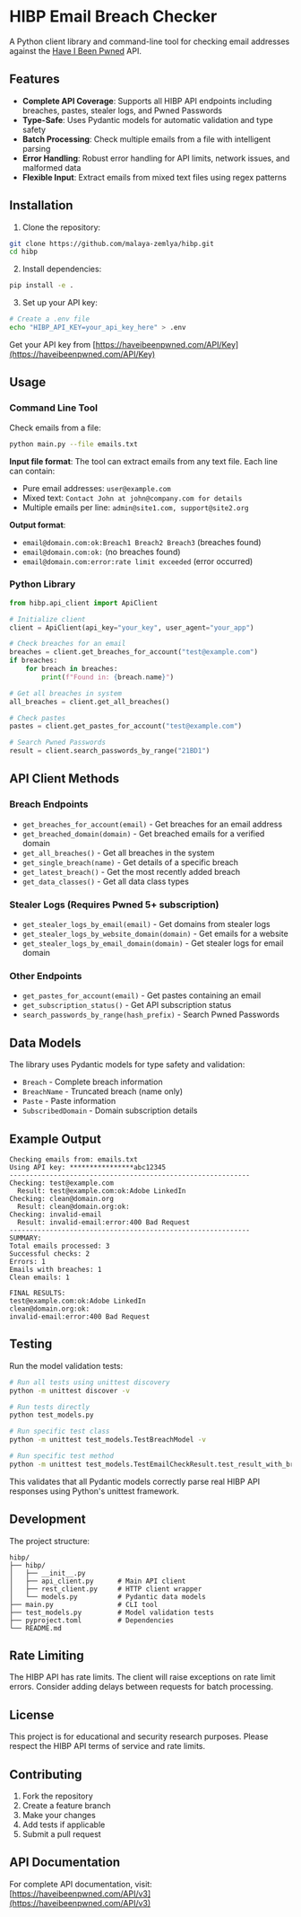 # HIBP Email Breach Checker

A Python client library and command-line tool for checking email addresses against the [Have I Been Pwned](https://haveibeenpwned.com/) API.

## Features

- **Complete API Coverage**: Supports all HIBP API endpoints including breaches, pastes, stealer logs, and Pwned Passwords
- **Type-Safe**: Uses Pydantic models for automatic validation and type safety
- **Batch Processing**: Check multiple emails from a file with intelligent parsing
- **Error Handling**: Robust error handling for API limits, network issues, and malformed data
- **Flexible Input**: Extract emails from mixed text files using regex patterns

## Installation

1. Clone the repository:
```bash
git clone https://github.com/malaya-zemlya/hibp.git
cd hibp
```

2. Install dependencies:
```bash
pip install -e .
```

3. Set up your API key:
```bash
# Create a .env file
echo "HIBP_API_KEY=your_api_key_here" > .env
```

Get your API key from [https://haveibeenpwned.com/API/Key](https://haveibeenpwned.com/API/Key)

## Usage

### Command Line Tool

Check emails from a file:

```bash
python main.py --file emails.txt
```

**Input file format**: The tool can extract emails from any text file. Each line can contain:
- Pure email addresses: `user@example.com`
- Mixed text: `Contact John at john@company.com for details`
- Multiple emails per line: `admin@site1.com, support@site2.org`

**Output format**:
- `email@domain.com:ok:Breach1 Breach2 Breach3` (breaches found)
- `email@domain.com:ok:` (no breaches found)  
- `email@domain.com:error:rate limit exceeded` (error occurred)

### Python Library

```python
from hibp.api_client import ApiClient

# Initialize client
client = ApiClient(api_key="your_key", user_agent="your_app")

# Check breaches for an email
breaches = client.get_breaches_for_account("test@example.com")
if breaches:
    for breach in breaches:
        print(f"Found in: {breach.name}")

# Get all breaches in system
all_breaches = client.get_all_breaches()

# Check pastes
pastes = client.get_pastes_for_account("test@example.com") 

# Search Pwned Passwords
result = client.search_passwords_by_range("21BD1")
```

## API Client Methods

### Breach Endpoints
- `get_breaches_for_account(email)` - Get breaches for an email address
- `get_breached_domain(domain)` - Get breached emails for a verified domain
- `get_all_breaches()` - Get all breaches in the system
- `get_single_breach(name)` - Get details of a specific breach
- `get_latest_breach()` - Get the most recently added breach
- `get_data_classes()` - Get all data class types

### Stealer Logs (Requires Pwned 5+ subscription)
- `get_stealer_logs_by_email(email)` - Get domains from stealer logs
- `get_stealer_logs_by_website_domain(domain)` - Get emails for a website
- `get_stealer_logs_by_email_domain(domain)` - Get stealer logs for email domain

### Other Endpoints
- `get_pastes_for_account(email)` - Get pastes containing an email
- `get_subscription_status()` - Get API subscription status
- `search_passwords_by_range(hash_prefix)` - Search Pwned Passwords

## Data Models

The library uses Pydantic models for type safety and validation:

- `Breach` - Complete breach information
- `BreachName` - Truncated breach (name only)
- `Paste` - Paste information
- `SubscribedDomain` - Domain subscription details

## Example Output

```
Checking emails from: emails.txt
Using API key: ****************abc12345
------------------------------------------------------------
Checking: test@example.com
  Result: test@example.com:ok:Adobe LinkedIn
Checking: clean@domain.org  
  Result: clean@domain.org:ok:
Checking: invalid-email
  Result: invalid-email:error:400 Bad Request
------------------------------------------------------------
SUMMARY:
Total emails processed: 3
Successful checks: 2
Errors: 1
Emails with breaches: 1
Clean emails: 1

FINAL RESULTS:
test@example.com:ok:Adobe LinkedIn
clean@domain.org:ok:
invalid-email:error:400 Bad Request
```

## Testing

Run the model validation tests:

```bash
# Run all tests using unittest discovery
python -m unittest discover -v

# Run tests directly
python test_models.py

# Run specific test class
python -m unittest test_models.TestBreachModel -v

# Run specific test method
python -m unittest test_models.TestEmailCheckResult.test_result_with_breaches -v
```

This validates that all Pydantic models correctly parse real HIBP API responses using Python's unittest framework.

## Development

The project structure:

```
hibp/
├── hibp/
│   ├── __init__.py
│   ├── api_client.py      # Main API client
│   ├── rest_client.py     # HTTP client wrapper  
│   └── models.py          # Pydantic data models
├── main.py                # CLI tool
├── test_models.py         # Model validation tests
├── pyproject.toml         # Dependencies
└── README.md
```

## Rate Limiting

The HIBP API has rate limits. The client will raise exceptions on rate limit errors. Consider adding delays between requests for batch processing.

## License

This project is for educational and security research purposes. Please respect the HIBP API terms of service and rate limits.

## Contributing

1. Fork the repository
2. Create a feature branch
3. Make your changes
4. Add tests if applicable
5. Submit a pull request

## API Documentation

For complete API documentation, visit: [https://haveibeenpwned.com/API/v3](https://haveibeenpwned.com/API/v3)